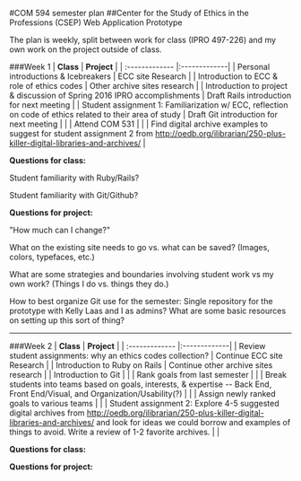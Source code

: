 #COM 594 semester plan
##Center for the Study of Ethics in the Professions (CSEP) Web Application Prototype

The plan is weekly, split between work for class (IPRO 497-226) and my own work on the project outside of class.

###Week 1
| **Class**        | **Project** |
| :------------- |:-------------|
| Personal introductions & Icebreakers | ECC site Research |
| Introduction to ECC & role of ethics codes | Other archive sites research  |
| Introduction to project & discussion of Spring 2016 IPRO accomplishments | Draft Rails introduction for next meeting |
| Student assignment 1: Familiarization w/ ECC, reflection on code of ethics related to their area of study | Draft Git introduction for next meeting |
| | Attend COM 531 |
| | Find digital archive examples to suggest for student assignment 2 from http://oedb.org/ilibrarian/250-plus-killer-digital-libraries-and-archives/ |

**Questions for class:**

Student familiarity with Ruby/Rails?

Student familiarity with Git/Github?

**Questions for project:**

"How much can I change?"

What on the existing site needs to go vs. what can be saved? (Images, colors, typefaces, etc.)

What are some strategies and boundaries involving student work vs my own work? (Things I do vs. things they do.)

How to best organize Git use for the semester: Single repository for the prototype with Kelly Laas and I as admins? What are some basic resources on setting up this sort of thing?

---

###Week 2
| **Class**        | **Project** |
| :------------- |:-------------|
| Review student assignments: why an ethics codes collection? | Continue ECC site Research |
| Introduction to Ruby on Rails | Continue other archive sites research |
| Introduction to Git |  |
| Rank goals from last semester |  |
| Break students into teams based on goals, interests, & expertise -- Back End, Front End/Visual, and Organization/Usability(?) | |
| Assign newly ranked goals to various teams | |
| Student assignment 2: Explore 4-5 suggested digital archives from http://oedb.org/ilibrarian/250-plus-killer-digital-libraries-and-archives/ and look for ideas we could borrow and examples of things to avoid. Write a review of 1-2 favorite archives. | |

**Questions for class:**


**Questions for project:**

